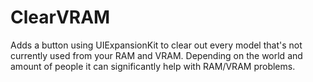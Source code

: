 # ClearVRAM
Adds a button using UIExpansionKit to clear out every model that's not currently used from your RAM and VRAM. Depending on the world and amount of people it can significantly help with RAM/VRAM problems.